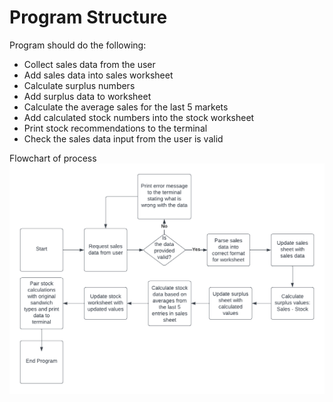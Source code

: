 # Program Structure
Program should do the following:
- Collect sales data from the user
- Add sales data into sales worksheet
- Calculate surplus numbers
- Add surplus data to worksheet
- Calculate the average sales for the last 5 markets
- Add calculated stock numbers into the stock worksheet
- Print stock recommendations to the terminal
- Check the sales data input from the user is valid

Flowchart of process
![Flowchart image](love_sandwiches.png)